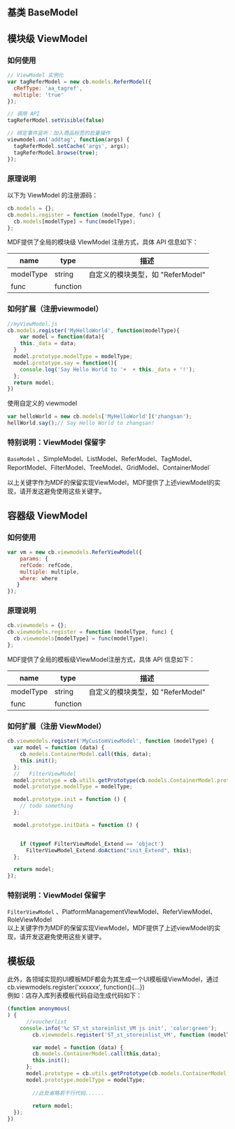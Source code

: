 <a name="C1Q6l"></a>
## 基类 BaseModel


<a name="W0ugj"></a>
## 模块级 ViewModel
<a name="ZVnXy"></a>
### 如何使用

```javascript
// ViewModel 实例化
var tagReferModel = new cb.models.ReferModel({
  cRefType: 'aa_tagref',
  multiple: 'true'
});

// 调用 API
tagReferModel.setVisible(false)

// 绑定事件监听：加入商品标签的批量操作
viewmodel.on('addtag', function(args) {
  tagReferModel.setCache('args', args);
  tagReferModel.browse(true);
});
```

<a name="gwOTE"></a>
### 原理说明

以下为 ViewModel 的注册源码：

```javascript
cb.models = {};
cb.models.register = function (modelType, func) {
  cb.models[modelType] = func(modelType);
};
```

MDF提供了全局的模块级 VIewModel 注册方式，具体 API 信息如下：

| name | type | 描述 |
| --- | --- | --- |
| modelType | string | 自定义的模块类型，如 "ReferModel" |
| func | function |  |


<a name="khRGM"></a>
### 如何扩展（注册viewmodel）

```javascript
//myViewModel.js
cb.models.register('MyHelloWorld', function(modelType){
	var model = function(data){
    this._data = data;
  }
  model.prototype.modelType = modelType;
  model.prototype.say = function(){
  	console.log('Say Hello World to '+  + this._data + '!');
  };
  return model;
})
```

使用自定义的 viewmodel 

```javascript
var helloWorld = new cb.models['MyHelloWorld']('zhangsan');
hellWorld.say();// Say Hello World to zhangsan!

```

<a name="b3K54"></a>
### 特别说明：ViewModel 保留字

`BaseModel` 、SimpleModel、ListModel、ReferModel、TagModel、ReportModel、FilterModel、TreeModel、GridModel、ContainerModel`

以上关键字作为MDF的保留实现ViewModel，MDF提供了上述viewModel的实现，请开发这避免使用这些关键字。
<a name="tahIZ"></a>
## 
<a name="covF2"></a>
## 容器级 ViewModel


<a name="wgeU7"></a>
### 如何使用

```javascript
var vm = new cb.viewmodels.ReferViewModel({ 
	params: { 
  	refCode: refCode, 
    multiple: multiple, 
    where: where 
   } 
});
```

<a name="kwUPG"></a>
### 原理说明

```javascript
cb.viewmodels = {};
cb.viewmodels.register = function (modelType, func) {
  cb.viewmodels[modelType] = func(modelType);
};

```

MDF提供了全局的模板级VIewModel注册方式，具体 API 信息如下：

| name | type | 描述 |
| --- | --- | --- |
| modelType | string | 自定义的模块类型，如 "ReferModel" |
| func | function |  |


<a name="UbAzg"></a>
### 如何扩展（注册 ViewModel）

```javascript
cb.viewmodels.register('MyCustomViewModel', function (modelType) {
  var model = function (data) {
    cb.models.ContainerModel.call(this, data);
    this.init();
  };
  //   FilterViewModel
  model.prototype = cb.utils.getPrototype(cb.models.ContainerModel.prototype);
  model.prototype.modelType = modelType;

  model.prototype.init = function () {
    // todo something
  };

  model.prototype.initData = function () {


    if (typeof FilterViewModel_Extend == 'object')
      FilterViewModel_Extend.doAction("init_Extend", this);
  };

  return model;
});
```

<a name="btBqX"></a>
### 特别说明：ViewModel 保留字

`FilterViewModel` 、PlatformManagementVIewModel、ReferViewModel、RoleViewModel<br />以上关键字作为MDF的保留实现ViewModel，MDF提供了上述viewModel的实现，请开发这避免使用这些关键字。

<a name="rxTSg"></a>
## 模板级

此外，各领域实现的UI模板MDF都会为其生成一个UI模板级ViewModel，通过cb.viewmodels.register('xxxxxx', function(){...})<br />例如：店存入库列表模板代码自动生成代码如下：

```javascript
(function anonymous(
) {
      //voucherlist   
    console.info('%c ST_st_storeinlist_VM js init', 'color:green');
		cb.viewmodels.register('ST_st_storeinlist_VM', function (modelType) {

    	var model = function (data) {
        cb.models.ContainerModel.call(this,data);
        this.init();
      };
      model.prototype = cb.utils.getPrototype(cb.models.ContainerModel.prototype);
      model.prototype.modelType = modelType;
  		
  		//此处省略若干行代码......
  		
  		return model;
  });
})
```


<a name="7v2xO"></a>
## 
